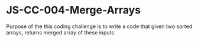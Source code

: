 # JS-CC-004-Merge-Arrays
Purpose of the this coding challenge is to write a code that given two sorted arrays, returns merged array of these inputs.
